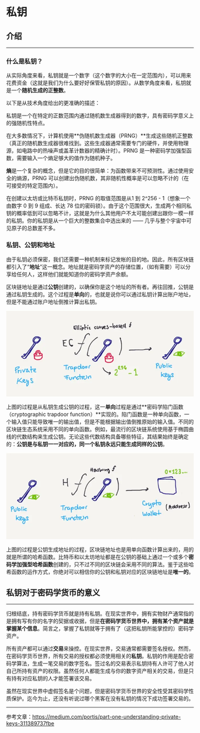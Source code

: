 # 私钥

## 介绍

***

### 什么是私钥？

从实际角度来看，私钥就是一个数字（这个数字的大小在一定范围内），可以用来花费资金（这就是我们为什么要好好保管私钥的原因）。从数学角度来看，私钥就是一个**随机生成的正整数**。

以下是从技术角度给出的更准确的描述：

私钥是一个在特定的正数范围内通过随机数生成器得到的数字，具有密码学意义上的强随机性特点。

在大多数情况下，计算机使用**伪随机数生成器（PRNG）**生成这些随机正整数（真正的随机数生成器很难找到。这些生成器通常需要专门的硬件，并使用物理源，如电路中的热噪声或盖革计数器的精确计时）。PRNG 是一种密码学加强型函数，需要输入一个熵足够大的值作为随机种子。

**熵**是一个复杂的概念，但是它的目的很简单：为函数带来不可预测性。通过使用安全的熵源，PRNG 可以创建出伪随机数，其非随机性概率是可以忽略不计的（在可接受的特定范围内）。

在创建以太坊或比特币私钥时，PRNG 的取值范围是从1 到 2^256 - 1（想象一个由数字 0 到 9 组成、长达 78 位的密码锁）。由于这个范围很大，生成两个相同私钥的概率低到可以忽略不计，这就是为什么其他用户不太可能创建出跟你一模一样的私钥。你的私钥是从一个巨大的整数集合中选出来的 —— 几乎与整个宇宙中可见原子的总数差不多。

### 私钥、公钥和地址

由于私钥必须保密，我们还需要一种机制来标记发帐的目的地。因此，所有区块链都引入了“**地址**”这一概念。地址就是密码学资产的存储位置，（如有需要）可以分享给任何人，这样他们就能知道你的密码学资产余额。

区块链地址是通过**公钥**创建的，以确保你是这个地址的所有者。再往回推，公钥是通过私钥生成的。这个过程是**单向**的，也就是说你可以通过私钥计算出账户地址，但是不能通过账户地址倒推计算出私钥。

![私钥到公钥](../graph/%E7%A7%81%E9%92%A5%E5%88%B0%E5%85%AC%E9%92%A5.webp)

上图的过程是从私钥生成公钥的过程，这一**单向**过程是通过**密码学陷门函数（cryptographic trapdoor function）**实现的。陷门函数是一种单向函数，一个输入值只能导致唯一的输出值，但是不能根据输出值倒推原始的输入值。不同的区块链生态系统采用不同的单向函数。例如，最流行的区块链系统使用基于椭圆曲线的代数结构来生成公钥。无论这些代数结构具备哪些特征，其结果始终是确定的：**公钥是与私钥一一对应的，同一个私钥永远只能生成同样的公钥**。

![公钥到地址](../graph/%E5%85%AC%E9%92%A5%E5%88%B0%E5%9C%B0%E5%9D%80.webp)

上图的过程是公钥生成地址的过程，区块链地址也是用单向函数计算出来的，用的就是所谓的哈希函数。比特币和以太坊地址都是在公钥的基础上通过一个或多个**密码学加强型哈希函数**创建的，只不过不同的区块链会采用不同的算法。鉴于这些哈希函数的运作方式，你绝对可以相信你的公钥和私钥对应的区块链地址是**唯一的**。

## 私钥对于密码学货币的意义

***

归根结底，持有密码学货币就是持有私钥。在现实世界中，拥有实物财产通常指的是拥有写有你的名字的契据或收据，但是**在密码学货币世界中，拥有某个资产就是掌握某个信息**。简言之，掌握了私钥就等于拥有了（这把私钥所能掌控的）密码学资产。

所有资产都可以通过**交易**来操控。在现实世界，交易通常都需要签名授权。然而，在密码学货币世界，所有交易的授权都必须使用相关的**私钥**。私钥的作用是配合密码学算法，生成一笔交易的数字签名。签过名的交易表示私钥持有人许可了他人对自己所持有资产的权限。虽然任何人都能生成与你的数字资产相关的交易，但是只有持有对应私钥的人才能签署该交易。

虽然在现实世界中虚假签名是个问题，但是密码学货币世界的安全性受其密码学性质保护。迄今为止，还没有听说过哪个黑客在没有私钥的情况下成功签署交易的。

***

参考文章：https://medium.com/portis/part-one-understanding-private-keys-311389737fbe